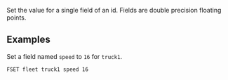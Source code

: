 <!--
layout:  index.html
title:   FSET - Tile38
class:   command
command: fset
-->

Set the value for a single field of an id.
Fields are double precision floating points.

## Examples

Set a field named `speed` to `16` for `truck1`.

```tile38
FSET fleet truck1 speed 16 
```



